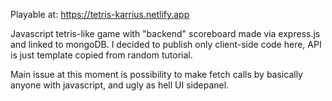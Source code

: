Playable at: https://tetris-karrius.netlify.app

Javascript tetris-like game with "backend" scoreboard made via express.js and linked to mongoDB. 
I decided to publish only client-side code here, API is just template copied from random tutorial.

Main issue at this moment is possibility to make fetch calls by basically anyone with javascript, and ugly as hell UI sidepanel. 